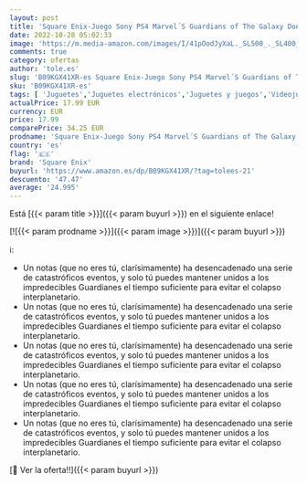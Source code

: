 ```yaml
---
layout: post
title: 'Square Enix-Juego Sony PS4 Marvel´S Guardians of The Galaxy Does Not Apply Videojuegos  Multicolor  One Size GUARDIANSOFTHEGALAXYPS4'
date: 2022-10-28 05:02:33
image: 'https://m.media-amazon.com/images/I/41pOodJyXaL._SL500_._SL400_.jpg'
comments: true
category: ofertas
author: 'tole.es'
slug: 'B09KGX41XR-es Square Enix-Juego Sony PS4 Marvel´S Guardians of The...'
sku: 'B09KGX41XR-es'
tags: [ 'Juguetes','Juguetes electrónicos','Juguetes y juegos','Videojuegos para niños','ps4','square enix','🇪🇸', ]
actualPrice: 17.99 EUR
currency: EUR
price: 17.99
comparePrice: 34.25 EUR
prodname: 'Square Enix-Juego Sony PS4 Marvel´S Guardians of The Galaxy Does Not Apply Videojuegos  Multicolor  One Size GUARDIANSOFTHEGALAXYPS4'
country: 'es'
flag: '🇪🇸'
brand: 'Square Enix'
buyurl: 'https://www.amazon.es/dp/B09KGX41XR/?tag=tolees-21'
descuento: '47.47'
average: '24.995'
---
```


Está [{{< param title >}}]({{< param buyurl >}}) en el siguiente enlace!

[![{{< param prodname >}}]({{< param image >}})]({{< param buyurl >}})

ℹ️:

- Un notas (que no eres tú, clarísimamente) ha desencadenado una serie de catastróficos eventos, y solo tú puedes mantener unidos a los impredecibles Guardianes el tiempo suficiente para evitar el colapso interplanetario.
- Un notas (que no eres tú, clarísimamente) ha desencadenado una serie de catastróficos eventos, y solo tú puedes mantener unidos a los impredecibles Guardianes el tiempo suficiente para evitar el colapso interplanetario.
- Un notas (que no eres tú, clarísimamente) ha desencadenado una serie de catastróficos eventos, y solo tú puedes mantener unidos a los impredecibles Guardianes el tiempo suficiente para evitar el colapso interplanetario.
- Un notas (que no eres tú, clarísimamente) ha desencadenado una serie de catastróficos eventos, y solo tú puedes mantener unidos a los impredecibles Guardianes el tiempo suficiente para evitar el colapso interplanetario.
- Un notas (que no eres tú, clarísimamente) ha desencadenado una serie de catastróficos eventos, y solo tú puedes mantener unidos a los impredecibles Guardianes el tiempo suficiente para evitar el colapso interplanetario.

[🛒 Ver la oferta!!]({{< param buyurl >}})
